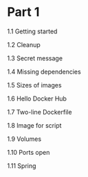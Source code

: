 # Part 1

1.1 Getting started

1.2 Cleanup

1.3 Secret message

1.4 Missing dependencies

1.5 Sizes of images

1.6 Hello Docker Hub

1.7 Two-line Dockerfile

1.8 Image for script

1.9 Volumes

1.10 Ports open

1.11 Spring
